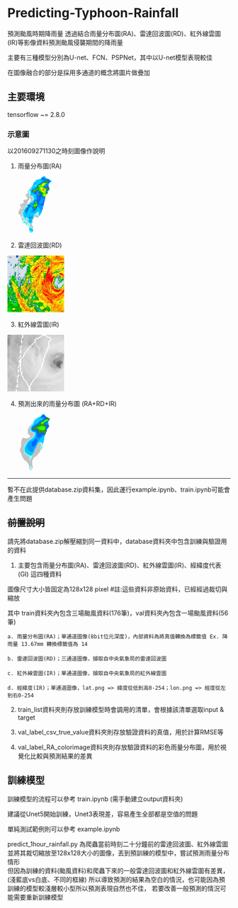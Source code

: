 # Predicting-Typhoon-Rainfall
預測颱風時期降雨量
透過結合雨量分布圖(RA)、雷達回波圖(RD)、紅外線雲圖(IR)等影像資料預測颱風侵襲期間的降雨量

主要有三種模型分別為U-net、FCN、PSPNet，其中以U-net模型表現較佳

在圖像融合的部分是採用多通道的概念將圖片做疊加

## 主要環境
tensorflow ~= 2.8.0

### 示意圖
以201609271130之時刻圖像作說明
1. 雨量分布圖(RA)

![image_RA](https://github.com/Jwander0820/Predicting-Typhoon-Rainfall/blob/master/img/201609271130_RA.png)

2. 雷達回波圖(RD)

![image_RD](https://github.com/Jwander0820/Predicting-Typhoon-Rainfall/blob/master/img/201609271130_RD.png)

3. 紅外線雲圖(IR)

![image_IR](https://github.com/Jwander0820/Predicting-Typhoon-Rainfall/blob/master/img/201609271130_IR.png)

4. 預測出來的雨量分布圖 (RA+RD+IR)

![image_pred](https://github.com/Jwander0820/Predicting-Typhoon-Rainfall/blob/master/img/201609271030_t%2B1_predict.png)


---
暫不在此提供database.zip資料集，因此運行example.ipynb、train.ipynb可能會產生問題

## ~~前置說明~~
請先將database.zip解壓縮到同一資料中，database資料夾中包含訓練與驗證用的資料
1. 主要包含雨量分布圖(RA)、雷達回波圖(RD)、紅外線雲圖(IR)、經緯度代表(GI) 這四種資料

圖像尺寸大小皆固定為128x128 pixel #註:這些資料非原始資料，已經經過裁切與縮放

其中 train資料夾內包含三場颱風資料(176筆)，val資料夾內包含一場颱風資料(56筆)

    a. 雨量分布圖(RA)；單通道圖像(8bit位元深度)，內部資料為將真值轉換為標籤值 Ex. 降雨量 13.67mm 轉換標籤值為 14
    
    b. 雷達回波圖(RD)；三通道圖像，擷取自中央氣象局的雷達回波圖
    
    c. 紅外線雲圖(IR)；單通道圖像，擷取自中央氣象局的紅外線雲圖
    
    d. 經緯度(IR)；單通道圖像，lat.png => 緯度從低到高0-254；lon.png => 經度從左到右0-254
    
2. train_list資料夾則存放訓練模型時會調用的清單，會根據該清單選取input & target

3. val_label_csv_true_value資料夾則存放驗證資料的真值，用於計算RMSE等

4. val_label_RA_colorimage資料夾則存放驗證資料的彩色雨量分布圖，用於視覺化比較與預測結果的差異

## 訓練模型
訓練模型的流程可以參考 train.ipynb (需手動建立output資料夾)

建議從Unet5開始訓練，Unet3表現差，容易產生全部都是空值的問題

單純測試範例則可以參考 example.ipynb

predict_1hour_rainfall.py 為爬蟲當前時刻二十分鐘前的雷達回波圖、紅外線雲圖 <br>
並將其裁切縮放至128x128大小的圖像，丟到預訓練的模型中，嘗試預測雨量分布情形 <br>
但因為訓練的資料(颱風資料)和爬蟲下來的一般雷達回波圖和紅外線雲圖有差異，(淺藍底vs白底、不同的框線)
所以導致預測的結果為空白的情況，也可能因為預訓練的模型較淺層較小型所以預測表現自然也不佳，
若要改善一般預測的情況可能需要重新訓練模型
